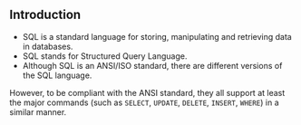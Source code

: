 ## Introduction
- SQL is a standard language for storing, manipulating and retrieving data in databases.
- SQL stands for Structured Query Language.
- Although SQL is an ANSI/ISO standard, there are different versions of the SQL language.

However, to be compliant with the ANSI standard, they all support at least the major commands (such as `SELECT`, `UPDATE`, `DELETE`, `INSERT`, `WHERE`) in a similar manner.
